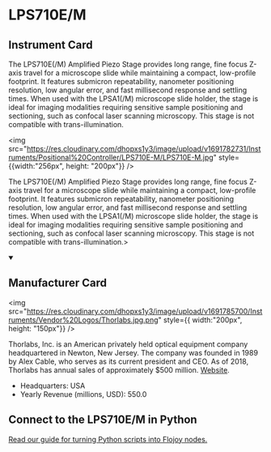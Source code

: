 
# LPS710E/M

## Instrument Card

<div className="flex">

<div>

The LPS710E(/M) Amplified Piezo Stage provides long range, fine focus Z-axis travel for a microscope slide while maintaining a compact, low-profile footprint. It features submicron repeatability, nanometer positioning resolution, low angular error, and fast millisecond response and settling times. When used with the LPSA1(/M) microscope slide holder, the stage is ideal for imaging modalities requiring sensitive sample positioning and sectioning, such as confocal laser scanning microscopy. This stage is not compatible with trans-illumination.

</div>

<img src="https://res.cloudinary.com/dhopxs1y3/image/upload/v1691782731/Instruments/Positional%20Controller/LPS710E-M/LPS710E-M.jpg" style={{width:"256px", height: "200px"}} />

</div>

The LPS710E(/M) Amplified Piezo Stage provides long range, fine focus Z-axis travel for a microscope slide while maintaining a compact, low-profile footprint. It features submicron repeatability, nanometer positioning resolution, low angular error, and fast millisecond response and settling times. When used with the LPSA1(/M) microscope slide holder, the stage is ideal for imaging modalities requiring sensitive sample positioning and sectioning, such as confocal laser scanning microscopy. This stage is not compatible with trans-illumination.>

<details open>
<summary><h2>Manufacturer Card</h2></summary>

<img src="https://res.cloudinary.com/dhopxs1y3/image/upload/v1691785700/Instruments/Vendor%20Logos/Thorlabs.jpg.png" style={{ width:"200px", height: "150px"}} />

Thorlabs, Inc. is an American privately held optical equipment company headquartered in Newton, New Jersey. The company was founded in 1989 by Alex Cable, who serves as its current president and CEO. As of 2018, Thorlabs has annual sales of approximately $500 million. <a href="https://www.thorlabs.com/">Website</a>.

<ul>
  <li>Headquarters: USA</li>
  <li>Yearly Revenue (millions, USD): 550.0</li>
</ul>
</details>

## Connect to the LPS710E/M in Python

[Read our guide for turning Python scripts into Flojoy nodes.](https://docs.flojoy.ai/custom-nodes/creating-custom-node/)


